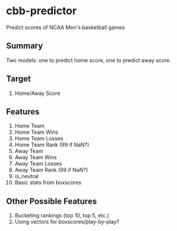 # cbb-predictor
Predict scores of NCAA Men's basketball games

## Summary
Two models: one to predict home score, one to predict away score.

## Target
1. Home/Away Score

## Features
1. Home Team
1. Home Team Wins
1. Home Team Losses
1. Home Team Rank (99 if NaN?)
1. Away Team
1. Away Team Wins
1. Away Team Losses
1. Away Team Rank (99 if NaN?)
1. is_neutral
1. Basic stats from boxscores


## Other Possible Features
1. Bucketing rankings (top 10, top 5, etc.)
1. Using vectors for boxscores/play-by-play?